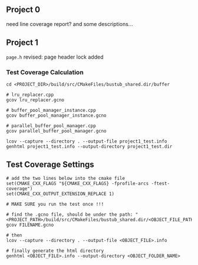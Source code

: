 ## Project 0
need line coverage report? and some descriptions...

## Project 1
`page.h` revised: page header lock added

### Test Coverage Calculation
```
cd <PROJECT_DIR>/build/src/CMakeFiles/bustub_shared.dir/buffer

# lru_replacer.cpp
gcov lru_replacer.gcno

# buffer_pool_manager_instance.cpp
gcov buffer_pool_manager_instance.gcno

# parallel_buffer_pool_manager.cpp
gcov parallel_buffer_pool_manager.gcno

lcov --capture --directory . --output-file project1_test.info
genhtml project1_test.info --output-directory project1_test.dir
```

## Test Coverage Settings
```
# add the two lines below into the cmake file
set(CMAKE_CXX_FLAGS "${CMAKE_CXX_FLAGS} -fprofile-arcs -ftest-coverage")
set(CMAKE_CXX_OUTPUT_EXTENSION_REPLACE 1)

# MAKE SURE you run the test once !!!

# find the .gcno file, should be under the path: "<PROJECT_PATH>/build/src/CMakeFiles/bustub_shared.dir/<OBJECT_FILE_PATH>"
gcov FILENAME.gcno

# then
lcov --capture --directory . --output-file <OBJECT_FILE>.info

# finally generate the html directory
genhtml <OBJECT_FILE>.info --output-directory <OBJECT_FOLDER_NAME>
```